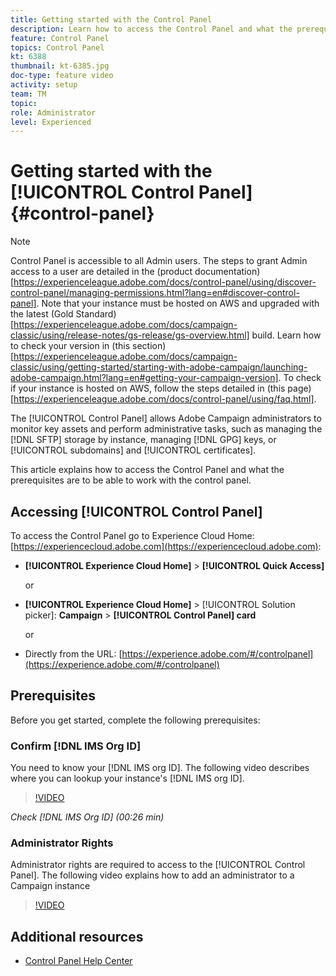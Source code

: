 ```yaml
---
title: Getting started with the Control Panel
description: Learn how to access the Control Panel and what the prerequisites are to be able to work with the control panel.
feature: Control Panel
topics: Control Panel
kt: 6388
thumbnail: kt-6385.jpg
doc-type: feature video
activity: setup
team: TM
topic:  
role: Administrator
level: Experienced
---
```


# Getting started with the [!UICONTROL Control Panel] {#control-panel}

>[!NOTE]
>
>Control Panel is accessible to all Admin users. The steps to grant Admin access to a user are detailed in the (product documentation)[https://experienceleague.adobe.com/docs/control-panel/using/discover-control-panel/managing-permissions.html?lang=en#discover-control-panel].
Note that your instance must be hosted on AWS and upgraded with the latest (Gold Standard)[https://experienceleague.adobe.com/docs/campaign-classic/using/release-notes/gs-release/gs-overview.html] build. Learn how to check your version in (this section)[https://experienceleague.adobe.com/docs/campaign-classic/using/getting-started/starting-with-adobe-campaign/launching-adobe-campaign.html?lang=en#getting-your-campaign-version]. To check if your instance is hosted on AWS, follow the steps detailed in (this page)[https://experienceleague.adobe.com/docs/control-panel/using/faq.html].

The [!UICONTROL Control Panel] allows Adobe Campaign administrators to monitor key assets and perform administrative tasks, such as managing the [!DNL SFTP] storage by instance, managing [!DNL GPG] keys, or [!UICONTROL subdomains] and [!UICONTROL certificates].

This article explains how to access the Control Panel and what the prerequisites are to be able to work with the control panel.

## Accessing [!UICONTROL Control Panel]

To access the Control Panel go to Experience Cloud Home: [https://experiencecloud.adobe.com](https://experiencecloud.adobe.com):

* **[!UICONTROL Experience Cloud Home]** > **[!UICONTROL Quick Access]**
  
  or
* **[!UICONTROL Experience Cloud Home]**  > [!UICONTROL Solution picker]: **Campaign** > **[!UICONTROL Control Panel] card**
  
  or

* Directly from the URL: [https://experience.adobe.com/#/controlpanel](https://experience.adobe.com/#/controlpanel)

## Prerequisites

Before you get started, complete the following prerequisites:

### Confirm [!DNL IMS Org ID]

You need to know your [!DNL IMS org ID]. The following video describes where you can lookup your instance's [!DNL IMS org ID].

>[!VIDEO](https://video.tv.adobe.com/v/27183?quality=12)

*Check [!DNL IMS Org ID] (00:26 min)*

### Administrator Rights

Administrator rights are required to access to the [!UICONTROL Control Panel].
The following video explains how to add an administrator to a Campaign instance

>[!VIDEO](https://video.tv.adobe.com/v/27147?quality=12)

## Additional resources

* [Control Panel Help Center](https://docs.adobe.com/content/help/en/control-panel/using/control-panel-home.html)
  